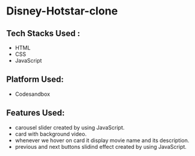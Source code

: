 # Disney-Hotstar-clone

## Tech Stacks Used :
* HTML
* CSS
* JavaScript

## Platform Used:
* Codesandbox

## Features Used:
* carousel slider created by using JavaScript.
* card with background video.
* whenever we hover on card it display movie name and its description.
* previous and next buttons slidind effect created by using JavaScript.
